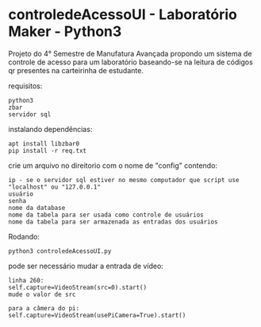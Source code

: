 # controledeAcessoUI - Laboratório Maker - Python3

Projeto do 4° Semestre de Manufatura Avançada propondo um sistema de controle de acesso para um laboratório baseando-se na leitura de códigos qr presentes na carteirinha de estudante.

requisitos:
```
python3
zbar
servidor sql
```

instalando dependências:
```
apt install libzbar0
pip install -r req.txt
```
crie um arquivo no direitorio com o nome de "config" contendo:
```
ip - se o servidor sql estiver no mesmo computador que script use "localhost" ou "127.0.0.1"
usuário
senha
nome da database
nome da tabela para ser usada como controle de usuários
nome da tabela para ser armazenada as entradas dos usuários
```
Rodando:
```
python3 controledeAcessoUI.py
```
pode ser necessário mudar a entrada de vídeo:
```
linha 260:
self.capture=VideoStream(src=0).start()
mude o valor de src

para a câmera do pi:
self.capture=VideoStream(usePiCamera=True).start()

```
